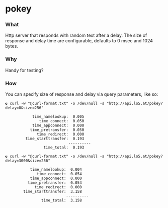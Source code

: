 # pokey

### What
Http server that responds with random text after a delay. The size of response and delay time are configurable, defaults to 0 msec and 1024 bytes.

### Why
Handy for testing?

### How
You can specify size of response and delay via query parameters, like so:

```
☯ curl -w "@curl-format.txt" -o /dev/null -s "http://api.lo5.at/pokey?delay=0&size=256"

            time_namelookup:  0.005
               time_connect:  0.050
            time_appconnect:  0.000
           time_pretransfer:  0.050
              time_redirect:  0.000
         time_starttransfer:  0.193
                            ----------
                 time_total:  0.193

☯ curl -w "@curl-format.txt" -o /dev/null -s "http://api.lo5.at/pokey?delay=3000&size=256"

           time_namelookup:  0.004
              time_connect:  0.054
           time_appconnect:  0.000
          time_pretransfer:  0.054
             time_redirect:  0.000
        time_starttransfer:  3.158
                           ----------
                time_total:  3.158
```
